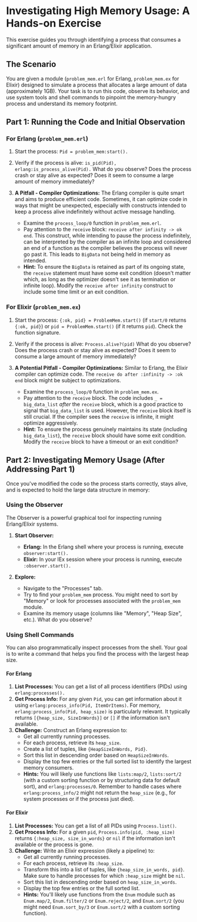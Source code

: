 # Investigating High Memory Usage: A Hands-on Exercise

This exercise guides you through identifying a process that consumes a significant amount of memory in an Erlang/Elixir application.

## The Scenario

You are given a module (`problem_mem.erl` for Erlang, `problem_mem.ex` for Elixir) designed to simulate a process that allocates a large amount of data (approximately 1GB). Your task is to run this code, observe its behavior, and use system tools and shell commands to pinpoint the memory-hungry process and understand its memory footprint.

## Part 1: Running the Code and Initial Observation

### For Erlang (`problem_mem.erl`)

1.  Start the process: `Pid = problem_mem:start().`

2.  Verify if the process is alive: `is_pid(Pid), erlang:is_process_alive(Pid).`
    What do you observe? Does the process crash or stay alive as expected?
    Does it seem to consume a large amount of memory immediately?

3.  **A Pitfall - Compiler Optimizations:**
    The Erlang compiler is quite smart and aims to produce efficient code. Sometimes, it can optimize code in ways that might be unexpected, especially with constructs intended to keep a process alive indefinitely without active message handling.

    - Examine the `process_loop/0` function in `problem_mem.erl`.
    - Pay attention to the `receive` block: `receive after infinity -> ok end`. This construct, while intending to pause the process indefinitely, can be interpreted by the compiler as an infinite loop and considered an end of a function as the compiler believes the process will never go past it. This leads to `BigData` not being held in memory as intended.
    - **Hint:** To ensure the `BigData` is retained as part of its ongoing state, the `receive` statement must have some exit condition (doesn't matter which, as long as the optimizer doesn't see it as termination or infinite loop). Modify the `receive after infinity` construct to include some time limit or an exit condition.

### For Elixir (`problem_mem.ex`)

1.  Start the process: `{:ok, pid} = ProblemMem.start()` (if `start/0` returns `{:ok, pid}`) or `pid = ProblemMem.start()` (if it returns `pid`). Check the function signature.

2.  Verify if the process is alive: `Process.alive?(pid)`
    What do you observe? Does the process crash or stay alive as expected?
    Does it seem to consume a large amount of memory immediately?

3.  **A Potential Pitfall - Compiler Optimizations:**
    Similar to Erlang, the Elixir compiler can optimize code. The `receive do after :infinity -> :ok end` block might be subject to optimizations.

    - Examine the `process_loop/0` function in `problem_mem.ex`.
    - Pay attention to the `receive` block. The code includes `_ = big_data_list` _after_ the `receive` block, which is a good practice to signal that `big_data_list` is used. However, the `receive` block itself is still crucial. If the compiler sees the `receive` is infinite, it might optimize aggressively.
    - **Hint:** To ensure the process genuinely maintains its state (including `big_data_list`), the `receive` block should have some exit condition. Modify the `receive` block to have a timeout or an exit condition?

## Part 2: Investigating Memory Usage (After Addressing Part 1)

Once you've modified the code so the process starts correctly, stays alive, and is expected to hold the large data structure in memory:

### Using the Observer

The Observer is a powerful graphical tool for inspecting running Erlang/Elixir systems.

1.  **Start Observer:**

    - **Erlang:** In the Erlang shell where your process is running, execute `observer:start().`
    - **Elixir:** In your IEx session where your process is running, execute `:observer.start().`

2.  **Explore:**
    - Navigate to the "Processes" tab.
    - Try to find your `problem_mem` process. You might need to sort by "Memory" or look for processes associated with the `problem_mem` module.
    - Examine its memory usage (columns like "Memory", "Heap Size", etc.). What do you observe?

### Using Shell Commands

You can also programmatically inspect processes from the shell. Your goal is to write a command that helps you find the process with the largest heap size.

#### For Erlang

1.  **List Processes:** You can get a list of all process identifiers (PIDs) using `erlang:processes().`
2.  **Get Process Info:** For any given `Pid`, you can get information about it using `erlang:process_info(Pid, ItemOrItems)`. For memory, `erlang:process_info(Pid, heap_size)` is particularly relevant. It typically returns `[{heap_size, SizeInWords}]` or `[]` if the information isn't available.
3.  **Challenge:** Construct an Erlang expression to:
    - Get all currently running processes.
    - For each process, retrieve its `heap_size`.
    - Create a list of tuples, like `{HeapSizeInWords, Pid}`.
    - Sort this list in descending order based on `HeapSizeInWords`.
    - Display the top few entries or the full sorted list to identify the largest memory consumers.
    - **Hints:** You will likely use functions like `lists:map/2`, `lists:sort/2` (with a custom sorting function or by structuring data for default sort), and `erlang:processes/0`. Remember to handle cases where `erlang:process_info/2` might not return the `heap_size` (e.g., for system processes or if the process just died).

#### For Elixir

1.  **List Processes:** You can get a list of all PIDs using `Process.list()`.
2.  **Get Process Info:** For a given `pid`, `Process.info(pid, :heap_size)` returns `{:heap_size, size_in_words}` or `nil` if the information isn't available or the process is gone.
3.  **Challenge:** Write an Elixir expression (likely a pipeline) to:
    - Get all currently running processes.
    - For each process, retrieve its `:heap_size`.
    - Transform this into a list of tuples, like `{heap_size_in_words, pid}`. Make sure to handle processes for which `:heap_size` might be `nil`.
    - Sort this list in descending order based on `heap_size_in_words`.
    - Display the top few entries or the full sorted list.
    - **Hints:** You'll likely use functions from the `Enum` module such as `Enum.map/2`, `Enum.filter/2` or `Enum.reject/2`, and `Enum.sort/2` (you might need `Enum.sort_by/3` or `Enum.sort/2` with a custom sorting function).
